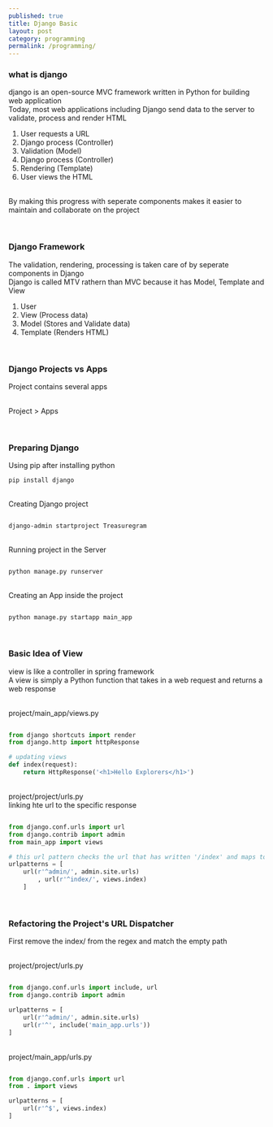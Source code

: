 ```yaml
---
published: true
title: Django Basic
layout: post
category: programming
permalink: /programming/
---
```


### what is django

django is an open-source MVC framework written in Python for building web application
<br> Today, most web applications including Django send data to the server to validate, process and render HTML 

1. User requests a URL
2. Django process (Controller)
3. Validation (Model)
4. Django process (Controller)
5. Rendering (Template)
6. User views the HTML

<br> By making this progress with seperate components makes it easier to maintain and collaborate on the project 

<br>

### Django Framework
The validation, rendering, processing is taken care of by seperate components in Django
<br> Django is called MTV rathern than MVC because it has Model, Template and View

1. User
2. View <Controller> (Process data)
3. Model (Stores and Validate data) 
4. Template (Renders HTML)

<br>

### Django Projects vs Apps 

Project contains several apps 

<br> Project > Apps 

<br>


### Preparing Django 

Using pip after installing python  

```
pip install django

```

<br> Creating Django project

```

django-admin startproject Treasuregram

```
 
<br> Running project in the Server 

```

python manage.py runserver

```

<br> Creating an App inside the project 

```

python manage.py startapp main_app

```

<br>


### Basic Idea of View 

view is like a controller in spring framework <br>
A view is simply a Python function that takes in a web request and returns a web response 

<br> project/main_app/views.py

``` python 

from django shortcuts import render
from django.http import httpResponse

# updating views 
def index(request):
	return HttpResponse('<h1>Hello Explorers</h1>')

```

<br> project/project/urls.py
<br> linking hte url to the specific response

``` python

from django.conf.urls import url
from django.contrib import admin
from main_app import views 

# this url pattern checks the url that has written '/index' and maps to the function named 'index' in the views.py
urlpatterns = [
	url(r'^admin/', admin.site.urls)
	    , url(r'^index/', views.index) 
	]

```

<br>

### Refactoring the Project's URL Dispatcher

First remove the index/ from the regex and match the empty path 

<br> project/project/urls.py

``` python

from django.conf.urls import include, url
from django.contrib import admin

urlpatterns = [
	url(r'^admin/', admin.site.urls)
	url(r'^', include('main_app.urls'))
]

```

<br> project/main_app/urls.py

``` python

from django.conf.urls import url
from . import views

urlpatterns = [
	url(r'^$', views.index)
]

```

